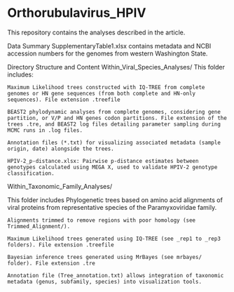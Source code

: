 # Orthorubulavirus_HPIV
This repository contains the analyses described in the article.

Data Summary
SupplementaryTable1.xlsx contains metadata and NCBI accession numbers for the genomes from western Washington State.

Directory Structure and Content
Within_Viral_Species_Analyses/
This folder includes:

	Maximum Likelihood trees constructed with IQ-TREE from complete genomes or HN gene sequences (from both complete and HN-only sequences). File extension .treefile
 
	BEAST2 phylodynamic analyses from complete genomes, considering gene partition, or V/P and HN genes codon partitions. File extension of the trees .tre, and BEAST2 log files detailing parameter sampling during MCMC runs in .log files.
 
	Annotation files (*.txt) for visualizing associated metadata (sample origin, date) alongside the trees.
 
	HPIV-2_p-distance.xlsx: Pairwise p-distance estimates between genotypes calculated using MEGA X, used to validate HPIV-2 genotype classification.

Within_Taxonomic_Family_Analyses/

This folder includes Phylogenetic trees based on amino acid alignments of viral proteins from representative species of the Paramyxoviridae family.

	Alignments trimmed to remove regions with poor homology (see Trimmed_Alignment/).
 
	Maximum Likelihood trees generated using IQ-TREE (see _rep1 to _rep3 folders). File extension .treefile
 
	Bayesian inference trees generated using MrBayes (see mrbayes/ folder). File extension .tre
 
	Annotation file (Tree_annotation.txt) allows integration of taxonomic metadata (genus, subfamily, species) into visualization tools.
